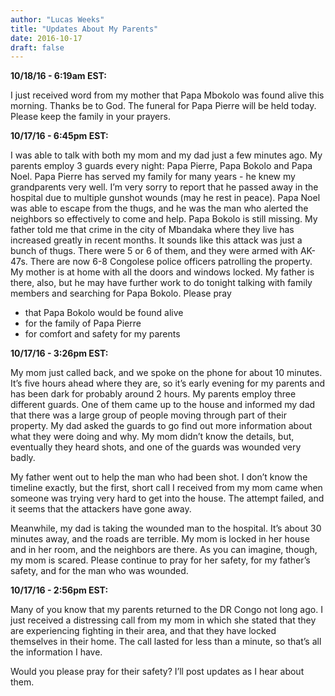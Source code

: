 ```yaml
---
author: "Lucas Weeks"
title: "Updates About My Parents"
date: 2016-10-17
draft: false
---
```



**10/18/16 - 6:19am EST:**

I just received word from my mother that Papa Mbokolo was found alive this morning. Thanks be to God.
The funeral for Papa Pierre will be held today. Please keep the family in your prayers.

**10/17/16 - 6:45pm EST:**

I was able to talk with both my mom and my dad just a few minutes ago. My parents employ 3 guards every night: Papa Pierre, Papa Bokolo and Papa Noel. Papa Pierre has served my family for many years - he knew my grandparents very well. I&rsquo;m very sorry to report that he&nbsp;passed away in the hospital due to multiple gunshot wounds (may he rest in peace). Papa Noel was able to escape from the thugs, and he was the man who alerted the neighbors so effectively to come and help. Papa Bokolo is still missing.
My father told me that crime in the city of Mbandaka where they live has increased greatly in recent months. It sounds like this attack was just a bunch of thugs. There were 5 or 6 of them, and they were armed with AK-47s.&nbsp;There are now 6-8 Congolese police officers patrolling the property. My mother is at home with all the doors and windows locked. My father is there, also, but he may have further work to do tonight talking with family members and searching for Papa Bokolo.
Please pray

* that Papa Bokolo would be found alive
* for the family of Papa Pierre
* for comfort and safety for my parents

**10/17/16 - 3:26pm EST:**

My mom just called back, and we spoke on the phone for about 10 minutes. It&rsquo;s five hours ahead where they are, so it&rsquo;s early evening for my parents and has been dark for probably around 2 hours. My parents employ three different guards. One of them came up to the house and informed my dad that there was a large group of people moving through part of their property. My dad asked the guards to go find out more information about what they were doing and why. My mom didn&rsquo;t know the details, but, eventually they heard shots, and one of the guards was wounded very badly.

My father went out to help the man who had been shot. I don&rsquo;t know the timeline exactly, but the first, short call I received from my mom came when someone was trying very hard to get into the house. The attempt failed, and it seems that the attackers have gone away.

Meanwhile, my dad is taking the wounded man to the hospital. It&rsquo;s about 30 minutes away, and the roads are terrible. My mom is locked in her house and in her room, and the neighbors are there. As you can imagine, though, my mom is scared. Please continue to pray for her safety, for my father&rsquo;s safety, and for the man who was wounded.

**10/17/16 - 2:56pm EST:**

Many of you know that my parents returned to the DR Congo not long ago. I just received a distressing call from my mom in which she stated that they are experiencing fighting in their area, and that they have locked themselves in their home. The call lasted for less than a minute, so that&rsquo;s all the information I have.

Would you please pray for their safety? I&rsquo;ll post updates as I hear about them.

